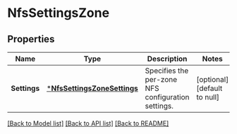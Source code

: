 # NfsSettingsZone

## Properties
Name | Type | Description | Notes
------------ | ------------- | ------------- | -------------
**Settings** | [***NfsSettingsZoneSettings**](NfsSettingsZoneSettings.md) | Specifies the per-zone NFS configuration settings. | [optional] [default to null]

[[Back to Model list]](../README.md#documentation-for-models) [[Back to API list]](../README.md#documentation-for-api-endpoints) [[Back to README]](../README.md)


